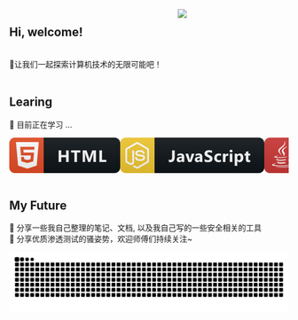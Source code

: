 <img align='right' src='https://user-images.githubusercontent.com/5713670/87202985-820dcb80-c2b6-11ea-9f56-7ec461c497c3.gif' width='200'>

## Hi, welcome! 

<!--**AzureHaze1/AzureHaze1** is a ✨ _special_ ✨ repository because its `README.md` (this file) appears on your GitHub profile.    
    Here are some ideas to get you started:
- 🔭 I’m currently working on ...
- 👯 I’m looking to collaborate on ...
- 🤔 I’m looking for help with ...
- 💬 Ask me about ...
- 📫 How to reach me: ...
- 😄 Pronouns: ...
- ⚡ Fun fact: ...
-->
<br/>
👋让我们一起探索计算机技术的无限可能吧！

<br/>
<br/>

## Learing
🌱 目前正在学习 ...<br/>

<div style="display: flex; flex-wrap: nowrap; overflow-x: auto;">
  <img src="https://raw.githubusercontent.com/MikeCodesDotNET/ColoredBadges/master/svg/dev/languages/html.svg" alt="html" style="max-width: 100%;">
  <img src="https://raw.githubusercontent.com/MikeCodesDotNET/ColoredBadges/master/svg/dev/languages/js.svg" alt="js" style="max-width: 100%;"> 
  <img src="https://raw.githubusercontent.com/MikeCodesDotNET/ColoredBadges/master/svg/dev/languages/java.svg" alt="java" style="max-width: 100%;"> 
  <img src="https://raw.githubusercontent.com/MikeCodesDotNET/ColoredBadges/master/svg/dev/languages/python.svg" alt="python" style="max-width: 100%;"> 
  <img src="https://raw.githubusercontent.com/MikeCodesDotNET/ColoredBadges/master/svg/dev/languages/php.svg" alt="php" style="max-width: 100%;"> <br/>
  <img src="https://raw.githubusercontent.com/MikeCodesDotNET/ColoredBadges/master/svg/dev/tools/jetbrains_intellij.svg" alt="jetbrains_intellij" style="max-width: 100%;">
  <img src="https://raw.githubusercontent.com/MikeCodesDotNET/ColoredBadges/master/svg/dev/tools/visualstudio.svg" alt="visualstudio" style="max-width: 100%;">
  <img src="https://raw.githubusercontent.com/MikeCodesDotNET/ColoredBadges/master/svg/dev/tools/visualstudio_code.svg" alt="visualstudio_code" style="max-width: 100%;">
  <!--<img src="https://raw.githubusercontent.com/MikeCodesDotNET/ColoredBadges/master/svg/dev/tools/jetbrains_phpstorm.svg" alt="jetbrains_phpstorm" style="max-width: 100%;"> -->
</div>
<br/>

## My Future
👀 分享一些我自己整理的笔记、文档, 以及我自己写的一些安全相关的工具
<br/>
👋 分享优质渗透测试的骚姿势，欢迎师傅们持续关注~

<picture>
  <source media="(prefers-color-scheme: dark)" srcset="https://raw.githubusercontent.com/Peter-JXL/Peter-JXL/output/github-contribution-grid-snake-dark.svg">
  <source media="(prefers-color-scheme: light)" srcset="https://raw.githubusercontent.com/Peter-JXL/Peter-JXL/output/github-contribution-grid-snake.svg">
  <img alt="github contribution grid snake animation" src="https://raw.githubusercontent.com/Peter-JXL/Peter-JXL/output/github-contribution-grid-snake.svg">
</picture>
